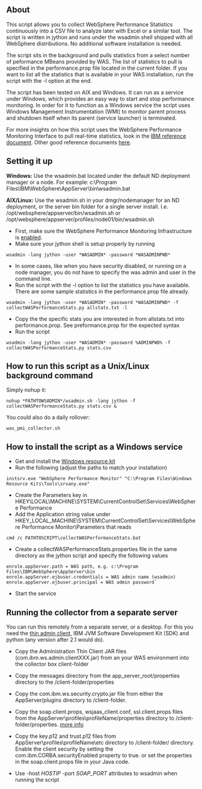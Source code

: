﻿About
-----

This script allows you to collect WebSphere Performance Statistics continuously into a CSV file to analyze later with Excel or a similar tool.
The script is written in jython and runs under the wsadmin shell shipped with all WebSphere distributions. No additional software installation is needed.

The script sits in the background and pulls statistics from a select
number of peformance MBeans provided by WAS. The list of statistics to pull  is
specified in the performance.prop file located in the current folder.
If you want to list all the statistics that is available in your WAS installation, run the script with the -l option at the end.

The script has been tested on AIX and Windows. It can run as a service under Windows, which provides an easy way to start and stop performance monitoring. In order
for it to function as a Windows service the script uses Windows Management Instrumentation (WMI) to monitor parent process and shutdown itself when its parent (service launcher) is terminated.

For more insights on how this script uses the WebSphere Performance Monitoring Interface to pull real-time statistics, look in the [IBM reference document]. Other good reference documents [here](http://www.ibm.com/developerworks/websphere/techjournal/1112_guillemenot/1112_guillemenot.html).

Setting it up
-------------

**Windows:** Use the wsadmin.bat located under the default ND deployment manager or a node. For example: c:\Program Files\IBM\WebSphere\AppServer\bin\wsadmin.bat

**AIX/Linux:** Use the wsadmin.sh in your dmgr/nodemanager for an ND deployment, or the server bin folder for a single server install. I.e. /opt/websphere/appserver/bin/wsadmin.sh or /opt/websphere/appserver/profiles/node01/bin/wsadmin.sh

-   First, make sure the WebSphere Performance Monitoring Infrastructure is [enabled].
-   Make sure your jython shell is setup properly by running

`wsadmin -lang jython -user *WASADMIN* -password *WASADMINPWD*`

-   In some cases, like when you have security disabled, or running on a node manager, you do not have to specify the was admin and user in the command line.
-   Run the script with the -l option to list the statistics you have available. There are some sample statistics in the performance.prop file already.

`wsadmin -lang jython -user *WASADMIN* -password *WASADMINPWD* -f collectWASPerformanceStats.py allstats.txt -l`

-   Copy the the specific stats you are interested in from allstats.txt into performance.prop. See preformance.prop for the expected syntax
-   Run the script

`wsadmin -lang jython -user *WASADMIN* -password %ADMINPWD% -f collectWASPerformanceStats.py stats.csv`

How to run this script as a Unix/Linux background command
------
Simply nohup it:

`nohup *PATHTOWSADMIN*/wsadmin.sh -lang jython -f collectWASPerformanceStats.py stats.csv &`

You could also do a daily rollover:

`was_pmi_collector.sh`

How to install the script as a Windows service
----------------------------------------------
-   Get and install the [Windows resource kit]
-   Run the following (adjust the paths to match your installation)

`instsrv.exe "WebSphere Performance Monitor" "C:\Program Files\Windows Resource Kits\Tools\srvany.exe"`

-   Create the Parameters key in HKEY\LOCAL\MACHINE\\SYSTEM\\CurrentControlSet\\Services\\WebSphere Performance
- Add the Application string value under HKEY_LOCAL_MACHINE\SYSTEM\CurrentControlSet\Services\WebSphere Performance Monitor\Parameters that reads

`cmd /c PATHTOSCRIPT\collectWASPerformanceStats.bat`

 - Create a collectWASPerformanceStats.properties file in the same directory as the jython script and specify the following values

```
enrole.appServer.path = WAS path, e.g. c:\Program Files\IBM\WebSphere\AppServer\bin
enrole.appServer.ejbuser.credentials = WAS admin name (wsadmin)
enrole.appServer.ejbuser.principal = WAS admin password`
```
- Start the service

Running the collector from a separate server
-------------------------------------------
You can run this remotely from a separate server, or a desktop. For this you need the [thin admin client], IBM JVM Software Development Kit (SDK) and python (any version after 2.1 would do).

- Copy the Administration Thin Client JAR files (com.ibm.ws.admin.clientXXX.jar) from an your WAS environment into the collector box client-folder
- Copy the messages directory from the app_server_root/properties directory to the /client-folder/properties
- Copy the com.ibm.ws.security.crypto.jar file from either the AppServer/plugins directory to /client-folder.
- Copy the soap.client.props, wsjaas_client.conf, ssl.client.props files from the AppServer\profiles\profileName/properties directory to /client-folder/properties. [more info]
- Copy the key.p12 and trust.p12 files from AppServer\profiles\profileName\etc directory to /client-folder/ directory.
Enable the client security by setting the com.ibm.CORBA.securityEnabled property to true. or set the properties in the soap.client.props file in your Java code.
- Use -host *HOSTIP* -port *SOAP_PORT* attributes to wsadmin when running the script

  [enabled]: http://tech.ivkin.net/wiki/IBM_WebSphere_Application_Server_How_To#How_to_enable_WAS_performance_monitoring
  [Windows resource kit]: http://www.microsoft.com/download/en/details.aspx?id=17657
  [thin admin client]: http://pic.dhe.ibm.com/infocenter/wasinfo/v8r0/index.jsp?topic=/com.ibm.websphere.nd.multiplatform.doc/info/ae/ae/txml_adminclient.html
  [more info]: http://pic.dhe.ibm.com/infocenter/wasinfo/v6r1/topic/com.ibm.websphere.express.doc/info/exp/ae/rsec_sslclientpropsfile.html
  [IBM reference document]: http://www-01.ibm.com/support/knowledgecenter/SSEQTP_7.0.0/com.ibm.websphere.nd.doc/info/ae/ae/tprf_command.html
